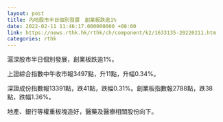 ```yaml
---
layout: post
title: 內地股市半日個別發展　創業板跌逾1%
date: 2022-02-11 11:46:17.000000000 +08:00
link: https://news.rthk.hk/rthk/ch/component/k2/1633135-20220211.htm
categories: rthk
---
```


滬深股市半日個別發展，創業板跌逾1%。

上證綜合指數中午收市報3497點，升11點，升幅0.34%。

深證成份指數報13391點，跌41點，跌幅0.31%。創業板指數報2788點，跌38點，跌幅1.36%。

地產、銀行等權重板塊造好，醫藥及醫療相關股份向下。
